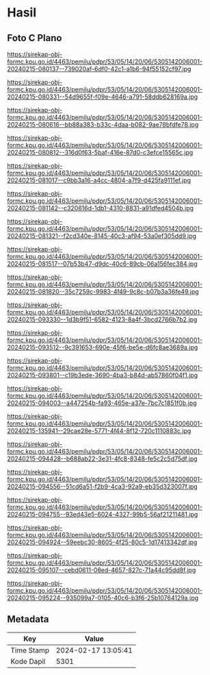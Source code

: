 # Hasil

## Foto C Plano

https://sirekap-obj-formc.kpu.go.id/4463/pemilu/pdpr/53/05/14/20/06/5305142006001-20240215-080137--739020af-6df0-42c1-a1b6-94f55152cf97.jpg

https://sirekap-obj-formc.kpu.go.id/4463/pemilu/pdpr/53/05/14/20/06/5305142006001-20240215-080331--54d9655f-f09e-4646-a791-58ddb628169a.jpg

https://sirekap-obj-formc.kpu.go.id/4463/pemilu/pdpr/53/05/14/20/06/5305142006001-20240215-080616--bb88a383-b33c-4daa-b082-9ae78bfdfe78.jpg

https://sirekap-obj-formc.kpu.go.id/4463/pemilu/pdpr/53/05/14/20/06/5305142006001-20240215-080812--316d0f63-5baf-416e-87d0-c3efce15565c.jpg

https://sirekap-obj-formc.kpu.go.id/4463/pemilu/pdpr/53/05/14/20/06/5305142006001-20240215-081017--c9bb3a16-a4cc-4804-a7f9-d425fa9111ef.jpg

https://sirekap-obj-formc.kpu.go.id/4463/pemilu/pdpr/53/05/14/20/06/5305142006001-20240215-081142--c320816d-1db1-4310-8831-a91dfed4504b.jpg

https://sirekap-obj-formc.kpu.go.id/4463/pemilu/pdpr/53/05/14/20/06/5305142006001-20240215-081321--f2cd340e-8145-40c3-af94-53a0ef305dd9.jpg

https://sirekap-obj-formc.kpu.go.id/4463/pemilu/pdpr/53/05/14/20/06/5305142006001-20240215-081517--07b53b47-d9dc-40c6-89cb-06a156fec384.jpg

https://sirekap-obj-formc.kpu.go.id/4463/pemilu/pdpr/53/05/14/20/06/5305142006001-20240215-081820--35c7259c-9983-4f49-9c8c-b07b3a36fe49.jpg

https://sirekap-obj-formc.kpu.go.id/4463/pemilu/pdpr/53/05/14/20/06/5305142006001-20240215-093330--1d3b9f51-6582-4123-8a4f-3bcd2766b7b2.jpg

https://sirekap-obj-formc.kpu.go.id/4463/pemilu/pdpr/53/05/14/20/06/5305142006001-20240215-093512--9c391653-690e-45f6-be5e-d6fc8ae3689a.jpg

https://sirekap-obj-formc.kpu.go.id/4463/pemilu/pdpr/53/05/14/20/06/5305142006001-20240215-093801--c19b3ede-3690-4ba3-b84d-ab57860f04f1.jpg

https://sirekap-obj-formc.kpu.go.id/4463/pemilu/pdpr/53/05/14/20/06/5305142006001-20240215-094003--a447254b-fa93-465e-a37e-7bc7c1851f0b.jpg

https://sirekap-obj-formc.kpu.go.id/4463/pemilu/pdpr/53/05/14/20/06/5305142006001-20240215-135941--29cae28e-5771-4f44-8f12-720c1110883c.jpg

https://sirekap-obj-formc.kpu.go.id/4463/pemilu/pdpr/53/05/14/20/06/5305142006001-20240215-094428--b688ab22-3e31-4fc8-8348-fe5c2c5d75df.jpg

https://sirekap-obj-formc.kpu.go.id/4463/pemilu/pdpr/53/05/14/20/06/5305142006001-20240215-094556--51cd6a51-f2b9-4ca3-92a9-eb35d323007f.jpg

https://sirekap-obj-formc.kpu.go.id/4463/pemilu/pdpr/53/05/14/20/06/5305142006001-20240215-094755--93ed43e5-6024-4327-99b5-56af21211481.jpg

https://sirekap-obj-formc.kpu.go.id/4463/pemilu/pdpr/53/05/14/20/06/5305142006001-20240215-094924--59eebc30-8605-4f25-80c5-1d17413342df.jpg

https://sirekap-obj-formc.kpu.go.id/4463/pemilu/pdpr/53/05/14/20/06/5305142006001-20240215-095107--cebd0611-08ed-4657-827c-71a44c95dd8f.jpg

https://sirekap-obj-formc.kpu.go.id/4463/pemilu/pdpr/53/05/14/20/06/5305142006001-20240215-095224--935099a7-0105-40c6-b3f6-25b10764129a.jpg


## Metadata

| Key        | Value               |
| ---------- | ------------------- |
| Time Stamp | 2024-02-17 13:05:41 |
| Kode Dapil | 5301                |



